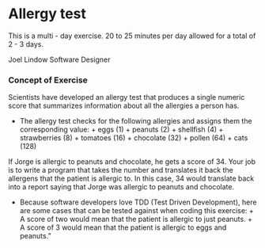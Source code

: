 # Allergy test

This is a multi - day exercise. 20 to 25 minutes per day allowed for a total of 2 - 3 days.

Joel Lindow
Software Designer

### Concept of Exercise
Scientists have developed an allergy test that produces a single numeric score that summarizes information about all the allergies a person has.
* The allergy test checks for the following allergies and assigns them the corresponding value:
       + eggs (1)
       + peanuts (2)
       + shellfish (4)
       + strawberries (8)
       + tomatoes (16)
       + chocolate (32)
       + pollen (64)
       + cats (128)

If Jorge is allergic to peanuts and chocolate, he gets a score of 34.
Your job is to write a program that takes the number and translates it back the allergens that the patient is allergic to.
In this case, 34 would translate back into a report saying that Jorge was allergic to peanuts and chocolate.
* Because software developers love TDD (Test Driven Development), here are some cases that can be tested against when coding this exercise:
       + A score of two would mean that the patient is allergic to just peanuts.
       + A score of 3 would mean that the patient is allergic to eggs and peanuts.”
